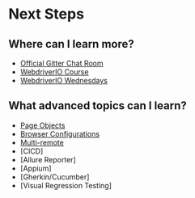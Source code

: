 # Next Steps

## Where can I learn more?

- [Official Gitter Chat Room](https://gitter.im/webdriverio/webdriverio)
- [WebdriverIO Course](http://learn.webdriver.io)
- [WebdriverIO Wednesdays](https://www.youtube.com/playlist?list=PL0y7qCn3hjLYGdFtm_qvF0mCdFnBKs2C7)

## What advanced topics can I learn?

- [Page Objects](http://webdriver.io/guide/testrunner/pageobjects.html)
- [Browser Configurations](https://github.com/webdriverio/webdriverio/blob/master/examples/wdio.conf.js#L66)
- [Multi-remote](http://webdriver.io/guide/usage/multiremote.html)
- [CICD]
- [Allure Reporter]
- [Appium]
- [Gherkin/Cucumber]
- [Visual Regression Testing]